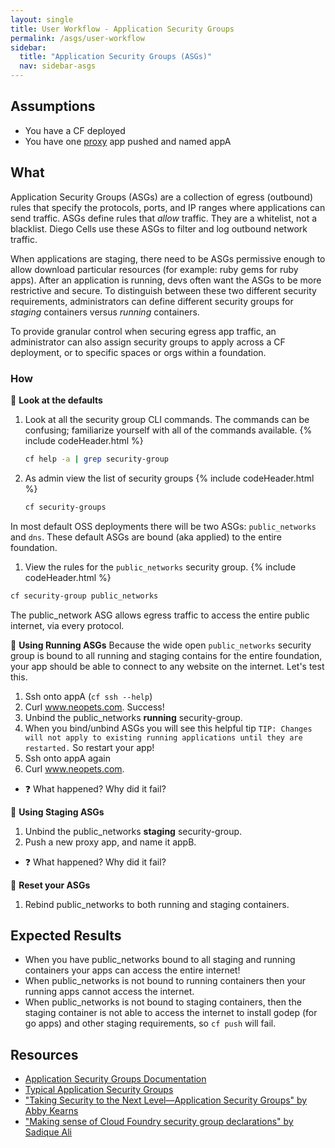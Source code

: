 ```yaml
---
layout: single
title: User Workflow - Application Security Groups
permalink: /asgs/user-workflow
sidebar:
  title: "Application Security Groups (ASGs)"
  nav: sidebar-asgs
---
```


## Assumptions
- You have a CF deployed
- You have one
  [proxy](https://github.com/cloudfoundry/cf-networking-release/tree/develop/src/example-apps/proxy)
  app pushed and named appA

## What
Application Security Groups (ASGs) are a collection of egress (outbound) rules
that specify the protocols, ports, and IP ranges where applications can send
traffic. ASGs define rules that *allow* traffic. They are a whitelist, not a
blacklist.  Diego Cells use these ASGs to filter and log outbound network
traffic.

When applications are staging, there need to be ASGs permissive enough to allow
download particular resources (for example: ruby gems for ruby apps).  After an
application is running, devs often want the ASGs to be more restrictive and
secure. To distinguish between these two different security requirements,
administrators can define different security groups for *staging* containers
versus *running* containers.

To provide granular control when securing egress app traffic, an administrator
can also assign security groups to apply across a CF deployment, or to specific
spaces or orgs within a foundation.

### How

📝 **Look at the defaults**
1. Look at all the security group CLI commands. The commands can be confusing;
   familiarize yourself with all of the commands available.
{% include codeHeader.html %}
   ```bash
   cf help -a | grep security-group
   ```
1. As admin view the list of security groups
{% include codeHeader.html %}
   ```bash
   cf security-groups
   ```

In most default OSS deployments there will be two ASGs: `public_networks` and
`dns`. These default ASGs are bound (aka applied) to the entire foundation.

1. View the rules for the `public_networks` security group.
{% include codeHeader.html %}
  ```bash
  cf security-group public_networks
  ```

The public_network ASG allows egress traffic to access the entire public
internet, via every protocol.

🤔 **Using Running ASGs**
Because the wide open `public_networks` security group is bound to all running
and staging contains for the entire foundation, your app should be able to
connect to any website on the internet. Let's test this.
1. Ssh onto appA (`cf ssh --help`)
1. Curl www.neopets.com. Success!
1. Unbind the public_networks **running** security-group.
1. When you bind/unbind ASGs you will see this helpful tip `TIP: Changes will not apply to existing running applications until they are restarted.` So restart your app!
1. Ssh onto appA again
1. Curl www.neopets.com.
 * ❓ What happened? Why did it fail?

🤔 **Using Staging ASGs**
1. Unbind the public_networks **staging** security-group.
1. Push a new proxy app, and name it appB.
 * ❓ What happened? Why did it fail?

🤔 **Reset your ASGs**
1. Rebind public_networks to both running and staging containers.

## Expected Results
* When you have public_networks bound to all staging and running containers
  your apps can access the entire internet!
* When public_networks is not bound to running containers then your running
  apps cannot access the internet.
* When public_networks is not bound to staging containers, then the staging
  container is not able to access the internet to install godep (for go apps)
  and other staging requirements, so `cf push` will fail.

## Resources
* [Application Security Groups Documentation](https://docs.cloudfoundry.org/adminguide/app-sec-groups.html)
* [Typical Application Security Groups](https://docs.cloudfoundry.org/adminguide/app-sec-groups.html#typical-groups)
* ["Taking Security to the Next Level—Application Security Groups" by Abby Kearns](https://blog.pivotal.io/pivotal-cloud-foundry/products/taking-security-to-the-next-level-application-security-groups)
* ["Making sense of Cloud Foundry security group declarations" by Sadique Ali](https://sdqali.in/blog/2015/05/21/making-sense-of-cloud-foundry-security-group-declarations/)
